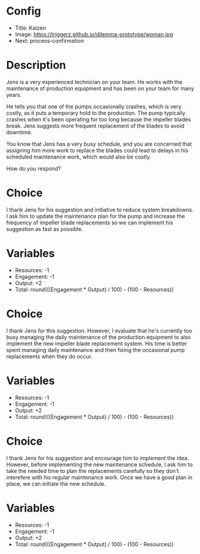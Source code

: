 # Config
 - Title: Kaizen
 - Image: https://triggerz.github.io/dilemma-prototype/woman.jpg
 - Next: process-confirmation

# Description
Jens is a very experienced technician on your team. He works with the maintenance of production equipment and  has been on your team for many years. 

He tells you that one of the pumps occasionally crashes, which is very costly, as it puts a temporary hold to the production. The pump typically crashes when it's been operating for too long because the impeller blades break. Jens suggests more  frequent replacement of the blades to avoid downtime.

You know that Jens has a very busy schedule, and you are concerned that assigning him more work to replace the blades could lead to delays in his scheduled maintenance work, which would also be costly. 

How do you respond?

# Choice
I thank Jens for his suggestion and initiative to reduce system breakdowns. I ask him to update the maintenance plan for the pump and increase the frequency of impeller blade replacements so we can implement his suggestion as fast as possible.  

# Variables
 - Resources: -1
 - Engagement: -1
 - Output: +2
 - Total: round(((Engagement * Output) / 100) - (100 - Resources))

# Choice
I thank Jens for this suggestion. However, I evaluate  that he's currently too busy managing the daily maintenance of the production equipment to also implement the new impeller blade replacement system. His time is better spent managing daily maintenance and then fixing the occasional pump replacements when they do occur. 

# Variables
 - Resources: -1
 - Engagement: -1
 - Output: +2
 - Total: round(((Engagement * Output) / 100) - (100 - Resources))

# Choice
I thank Jens for his suggestion and encourage him to implement the idea. However, before implementing the new maintenance schedule, I ask him to take the needed time to plan the replacements carefully so they don't interefere with his regular maintenance work. Once we have a good plan in place, we can initiate the new schedule.

# Variables
 - Resources: -1
 - Engagement: -1
 - Output: +2
 - Total: round(((Engagement * Output) / 100) - (100 - Resources))
